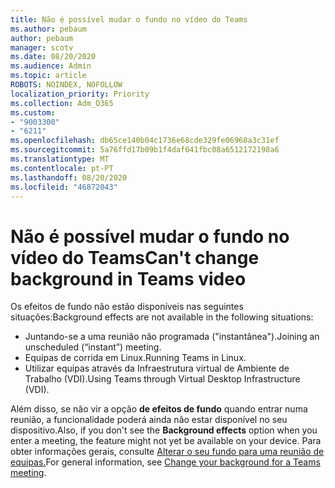 ```yaml
---
title: Não é possível mudar o fundo no vídeo do Teams
ms.author: pebaum
author: pebaum
manager: scotv
ms.date: 08/20/2020
ms.audience: Admin
ms.topic: article
ROBOTS: NOINDEX, NOFOLLOW
localization_priority: Priority
ms.collection: Adm_O365
ms.custom:
- "9003300"
- "6211"
ms.openlocfilehash: db65ce140b04c1736e68cde329fe06968a3c31ef
ms.sourcegitcommit: 5a76ffd17b09b1f4daf041fbc08a6512172198a6
ms.translationtype: MT
ms.contentlocale: pt-PT
ms.lasthandoff: 08/20/2020
ms.locfileid: "46872043"
---
```

# <a name="cant-change-background-in-teams-video"></a><span data-ttu-id="4af0e-102">Não é possível mudar o fundo no vídeo do Teams</span><span class="sxs-lookup"><span data-stu-id="4af0e-102">Can't change background in Teams video</span></span>

<span data-ttu-id="4af0e-103">Os efeitos de fundo não estão disponíveis nas seguintes situações:</span><span class="sxs-lookup"><span data-stu-id="4af0e-103">Background effects are not available in the following situations:</span></span>

- <span data-ttu-id="4af0e-104">Juntando-se a uma reunião não programada ("instantânea").</span><span class="sxs-lookup"><span data-stu-id="4af0e-104">Joining an unscheduled (“instant”) meeting.</span></span>
- <span data-ttu-id="4af0e-105">Equipas de corrida em Linux.</span><span class="sxs-lookup"><span data-stu-id="4af0e-105">Running Teams in Linux.</span></span>
- <span data-ttu-id="4af0e-106">Utilizar equipas através da Infraestrutura virtual de Ambiente de Trabalho (VDI).</span><span class="sxs-lookup"><span data-stu-id="4af0e-106">Using Teams through Virtual Desktop Infrastructure (VDI).</span></span>

<span data-ttu-id="4af0e-107">Além disso, se não vir a opção **de efeitos de fundo** quando entrar numa reunião, a funcionalidade poderá ainda não estar disponível no seu dispositivo.</span><span class="sxs-lookup"><span data-stu-id="4af0e-107">Also, if you don't see the **Background effects** option when you enter a meeting, the feature might not yet be available on your device.</span></span> <span data-ttu-id="4af0e-108">Para obter informações gerais, consulte [Alterar o seu fundo para uma reunião de equipas.](https://support.microsoft.com/office/change-your-background-for-a-teams-meeting-f77a2381-443a-499d-825e-509a140f4780)</span><span class="sxs-lookup"><span data-stu-id="4af0e-108">For general information, see [Change your background for a Teams meeting](https://support.microsoft.com/office/change-your-background-for-a-teams-meeting-f77a2381-443a-499d-825e-509a140f4780).</span></span>